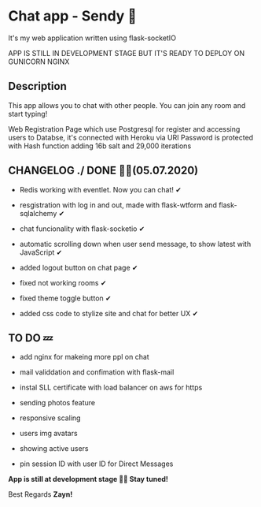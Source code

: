 # **Chat app - Sendy 💬**
It's my web application written using flask-socketIO


APP IS STILL IN DEVELOPMENT STAGE BUT IT'S READY TO DEPLOY ON GUNICORN NGINX
## **Description**
This app allows you to chat with other people. You can join any room and start typing!

Web Registration Page which use Postgresql for register and accessing users to Databse, it's connected with Heroku via URI
Password is protected with Hash function adding 16b salt and 29,000 iterations

## **CHANGELOG ./ DONE 👌🏻(05.07.2020)**

- Redis working with eventlet. Now you can chat! ✔

- resgistration with log in and out, made with flask-wtform and flask-sqlalchemy ✔

- chat funcionality with flask-socketio ✔

- automatic scrolling down when user send message, to show latest with JavaScript ✔

- added logout button on chat page ✔

- fixed not working rooms ✔

- fixed theme toggle button ✔

- added css code to stylize site and chat for better UX ✔

## **TO DO 💤**

- add nginx for makeing more ppl on chat

- mail validdation and confimation with flask-mail

- instal SLL certificate with load balancer on aws for https 

- sending photos feature 

- responsive scaling

- users img avatars

- showing active users 

- pin session ID with user ID for Direct Messages

**App is still at development stage ✌🏻 Stay tuned!**

Best Regards **Zayn!**

